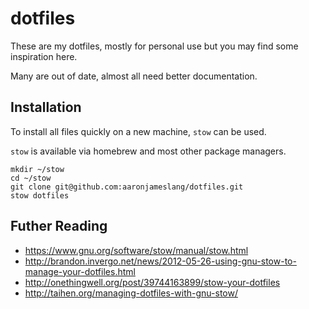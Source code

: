 # dotfiles

These are my dotfiles, mostly for personal use but you may find some inspiration here.

Many are out of date, almost all need better documentation.

## Installation

To install all files quickly on a new machine, `stow` can be used.

`stow` is available via homebrew and most other package managers.

```
mkdir ~/stow
cd ~/stow
git clone git@github.com:aaronjameslang/dotfiles.git
stow dotfiles
```

## Futher Reading

- https://www.gnu.org/software/stow/manual/stow.html
- http://brandon.invergo.net/news/2012-05-26-using-gnu-stow-to-manage-your-dotfiles.html
- http://onethingwell.org/post/39744163899/stow-your-dotfiles
- http://taihen.org/managing-dotfiles-with-gnu-stow/
